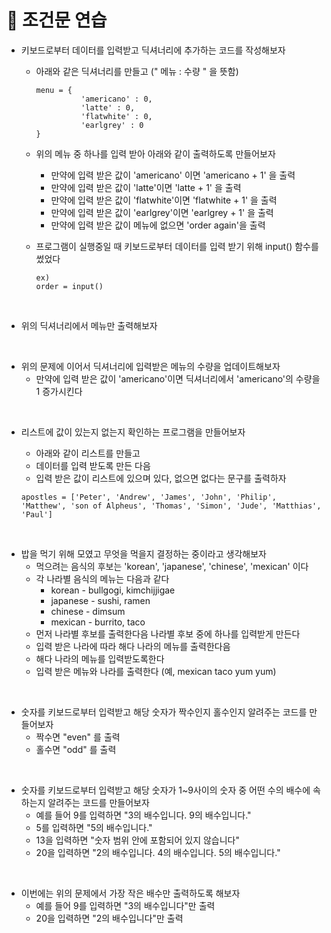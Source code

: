 # 🐯 조건문 연습

* 키보드로부터 데이터를 입력받고 딕셔너리에 추가하는 코드를 작성해보자

  * 아래와 같은 딕셔너리를 만들고 (" 메뉴 : 수량 " 을 뜻함)

    ```
    menu = {
              'americano' : 0, 
              'latte' : 0, 
              'flatwhite' : 0, 
              'earlgrey' : 0
    }
    ```

  * 위의 메뉴 중 하나를 입력 받아 아래와 같이 출력하도록 만들어보자
    * 만약에 입력 받은 값이 'americano' 이면 'americano + 1' 을 출력
    * 만약에 입력 받은 값이 'latte'이면 'latte + 1' 을 출력
    * 만약에 입력 받은 값이 'flatwhite'이면 'flatwhite + 1' 을 출력
    * 만약에 입력 받은 값이 'earlgrey'이면 'earlgrey + 1' 을 출력
    * 만약에 입력 받은 값이 메뉴에 없으면 'order again'을 출력

  * 프로그램이 실행중일 때 키보드로부터 데이터를 입력 받기 위해 input() 함수를 썼었다

    ```
    ex)
    order = input()
    ```

<br>

* 위의 딕셔너리에서 메뉴만 출력해보자

<br>

* 위의 문제에 이어서 딕셔너리에 입력받은 메뉴의 수량을 업데이트해보자
  * 만약에 입력 받은 값이 'americano'이면 딕셔너리에서 'americano'의 수량을 1 증가시킨다

<br>

* 리스트에 값이 있는지 없는지 확인하는 프로그램을 만들어보자 

  * 아래와 같이 리스트를 만들고 
  * 데이터를 입력 받도록 만든 다음 
  * 입력 받은 값이 리스트에 있으며 있다, 없으면 없다는 문구를 출력하자

  ```
  apostles = ['Peter', 'Andrew', 'James', 'John', 'Philip', 'Matthew', 'son of Alpheus', 'Thomas', 'Simon', 'Jude', 'Matthias', 'Paul']
  ```

<br>

* 밥을 먹기 위해 모였고 무엇을 먹을지 결정하는 중이라고 생각해보자
  * 먹으려는 음식의 후보는 'korean', 'japanese', 'chinese', 'mexican' 이다
  * 각 나라별 음식의 메뉴는 다음과 같다
    * korean - bullgogi, kimchijjigae
    * japanese - sushi, ramen
    * chinese - dimsum
    * mexican - burrito, taco
  * 먼저 나라별 후보를 출력한다음 나라별 후보 중에 하나를 입력받게 만든다
  * 입력 받은 나라에 따라 해다 나라의 메뉴를 출력한다음
  * 해다 나라의 메뉴를 입력받도록한다
  * 입력 받은 메뉴와 나라를 출력한다 (예, mexican taco yum yum)

<br>

* 숫자를 키보드로부터 입력받고 해당 숫자가 짝수인지 홀수인지 알려주는 코드를 만들어보자
  * 짝수면 "even" 를 출력
  * 홀수면 "odd" 를 출력

<br>

* 숫자를 키보드로부터 입력받고 해당 숫자가 1~9사이의 숫자 중 어떤 수의 배수에 속하는지 알려주는 코드를 만들어보자
  * 예를 들어 9를 입력하면 "3의 배수입니다. 9의 배수입니다."
  * 5를 입력하면 "5의 배수입니다."
  * 13을 입력하면 "숫자 범위 안에 포함되어 있지 않습니다"
  * 20을 입력하면 "2의 배수입니다. 4의 배수입니다. 5의 배수입니다."

<br>

* 이번에는 위의 문제에서 가장 작은 배수만 출력하도록 해보자
  * 예를 들어 9를 입력하면 "3의 배수입니다"만 출력
  * 20을 입력하면 "2의 배수입니다"만 출력



